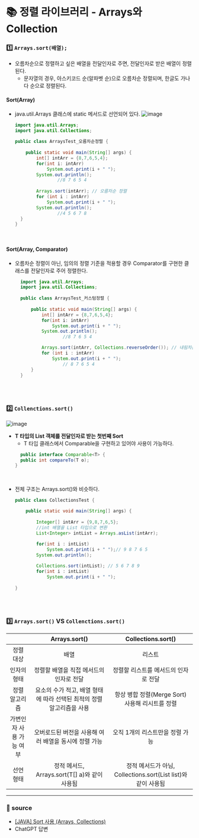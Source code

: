 # 📚 정렬 라이브러리 - Arrays와 Collection
### 1️⃣ ```Arrays.sort(배열);```
- 오름차순으로 정렬하고 싶은 배열을 전달인자로 주면, 전달인자로 받은 배열이 정렬된다.
    - 문자열의 경우, 아스키코드 순(알파벳 순)으로 오름차순 정렬되며, 한글도 가나다 순으로 정렬된다.

#### Sort(Array)
- java.util.Arrays 클래스에 static 메서드로 선언되어 있다.
  ![image](https://github.com/hayannn/2L24-Algo-Study/assets/102213509/cb80e30d-1c72-4c02-8cbf-3a1ec672976c)

  ```java
  import java.util.Arrays;
  import java.util.Collections;
    
  public class ArraysTest_오름차순정렬 {
    
      public static void main(String[] args) {
          int[] intArr = {8,7,6,5,4};
          for(int i: intArr) 
              System.out.print(i + " ");
          System.out.println();
                  //8 7 6 5 4
    
          Arrays.sort(intArr); // 오름차순 정렬
          for (int i : intArr) 
              System.out.print(i + " ");
          System.out.println();
                  //4 5 6 7 8
    }
  }
  ```
<br>

#### Sort(Array, Comparator)
- 오름차순 정렬이 아닌, 임의의 정렬 기준을 적용할 경우 Comparator를 구현한 클래스를 전달인자로 주어 정렬한다.
  ```java
    import java.util.Arrays;
    import java.util.Collections;
    
    public class ArraysTest_커스텀정렬 {
    
        public static void main(String[] args) {
            int[] intArr = {8,7,6,5,4};
            for(int i: intArr) 
                System.out.print(i + " ");
            System.out.println();
                    //8 7 6 5 4

            Arrays.sort(intArr, Collections.reverseOrder()); // 내림차순 정렬
            for (int i : intArr) 
                System.out.print(i + " ");
                    // 8 7 6 5 4
        }
    }
  ```

<br>
<br>

### 2️⃣ ```Collenctions.sort()```
![image](https://github.com/hayannn/2L24-Algo-Study/assets/102213509/debbe571-0ed9-4fc9-855d-80a90732e5df)
- **T 타입의 List 객체를 전달인자로 받는 첫번째 Sort**
    - T 타입 클래스에서 Comparable을 구현하고 있어야 사용이 가능하다.
  ```java
    public interface Comparable<T> {
    public int compareTo(T o);
  }
  ```

<br>

- 전체 구조는 Arrays.sort()와 비슷하다.
    ```java
    public class CollectionsTest {
    
        public static void main(String[] args) {
            
            Integer[] intArr = {9,8,7,6,5};
            //int 배열을 List 타입으로 변환
            List<Integer> intList = Arrays.asList(intArr);
            
            for(int i : intList) 
                System.out.print(i + " ");// 9 8 7 6 5
            System.out.println();
    
            Collections.sort(intList); // 5 6 7 8 9
            for(int i : intList) 
                System.out.print(i + " ");
            
    }
    ```

<br>
<br>

### 3️⃣ ```Arrays.sort()``` VS ```Collenctions.sort()```

|               |              Arrays.sort()               |                 Collections.sort()                 |
|:-------------:|:----------------------------------------:|:--------------------------------------------------:|
|     정렬 대상     |                    배열                    |                        리스트                         |
|    인자의 형태     |          정렬할 배열을 직접 메서드의 인자로 전달          |                정렬할 리스트를 메서드의 인자로 전달                |
|    정렬 알고리즘    | 요소의 수가 적고, 배열 형태에 따라 선택된 최적의 정렬 알고리즘을 사용 |          항상 병합 정렬(Merge Sort) 사용해 리시트를 정렬          |
| 가변인자 사용 가능 여부 |      오버로드된 버전을 사용해 여러 배열을 동시에 정렬 가능      |                 오직 1개의 리스트만을 정렬 가능                 |
|     선언 형태     |    정적 메서드, Arrays.sort(T[] a)와 같이 사용됨    | 정적 메서드가 아님, Collections.sort(List<T> list)와 같이 사용됨 |

---

### 🔗 source
- [[JAVA] Sort 사용 (Arrays, Collections)](https://80000coding.oopy.io/21cb57a3-681b-404d-a4ac-8ab0e7289bc0)<br>
- ChatGPT 답변